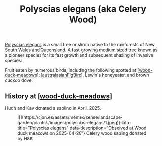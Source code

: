 ﻿---
photos:
  1:
    date: 2025-04-20 10:11:14
    description: None
    filename: 8D5B7B04-5E2C-4F47-8786-7175CF5A1B7C.heic
    latitude: -27.538553333333333
    longitude: 152.05639716666667
    memexFilename: images/polyscias-elegans/1.jpeg
    title: None
tags: plants, wood-duck-meadows
title: Polyscias elegans (aka Celery Wood)
type: plants
---
[Polyscias elegans](https://en.wikipedia.org/wiki/Polyscias_elegans (aka Celery Wood)) is a small tree or shrub native to the rainforests of New South Wales and Queensland. A fast-growing medium sized tree known as a pioneer species for its fast growth and subsequent shading of invasive species.

Fruit eaten by numerous birds, including the following spotted at [[wood-duck-meadows]]: [[australasianFigBird]], Lewin's honeyeater, and brown cuckoo dove.

## History at [[wood-duck-meadows]]

Hugh and Kay donated a sapling in April, 2025.

<figure markdown>
![](https://djon.es/assets/memex/sense/landscape-garden/plants/./images/polyscias-elegans/1.jpeg){data-title="Polyscias elegans" data-description="Observed at Wood duck meadows on 2025-04-20"}
<caption>Celery wood sapling donated by H&K</caption>
</figure>

[//begin]: # "Autogenerated link references for markdown compatibility"
[wood-duck-meadows]: ../wood-duck-meadows "Wood duck meadows"
[australasianFigBird]: ../../birdwatching/australasianFigbird "Australasian Figbird"
[//end]: # "Autogenerated link references"